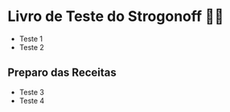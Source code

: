 # Livro de Teste do Strogonoff :man_cook:

- Teste 1
- Teste 2

## Preparo das Receitas

- Teste 3
- Teste 4

